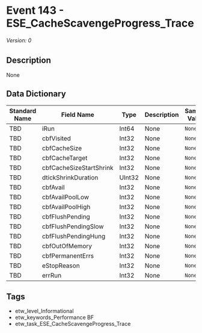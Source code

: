 # Event 143 - ESE_CacheScavengeProgress_Trace
###### Version: 0

## Description
None

## Data Dictionary
|Standard Name|Field Name|Type|Description|Sample Value|
|---|---|---|---|---|
|TBD|iRun|Int64|None|`None`|
|TBD|cbfVisited|Int32|None|`None`|
|TBD|cbfCacheSize|Int32|None|`None`|
|TBD|cbfCacheTarget|Int32|None|`None`|
|TBD|cbfCacheSizeStartShrink|Int32|None|`None`|
|TBD|dtickShrinkDuration|UInt32|None|`None`|
|TBD|cbfAvail|Int32|None|`None`|
|TBD|cbfAvailPoolLow|Int32|None|`None`|
|TBD|cbfAvailPoolHigh|Int32|None|`None`|
|TBD|cbfFlushPending|Int32|None|`None`|
|TBD|cbfFlushPendingSlow|Int32|None|`None`|
|TBD|cbfFlushPendingHung|Int32|None|`None`|
|TBD|cbfOutOfMemory|Int32|None|`None`|
|TBD|cbfPermanentErrs|Int32|None|`None`|
|TBD|eStopReason|Int32|None|`None`|
|TBD|errRun|Int32|None|`None`|

## Tags
* etw_level_Informational
* etw_keywords_Performance BF
* etw_task_ESE_CacheScavengeProgress_Trace